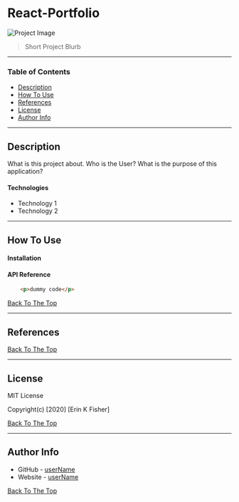 # React-Portfolio


![Project Image](project-image-url)

>Short Project Blurb

---

### Table of Contents

* [Description](#description)
* [How To Use](#how-to-use)
* [References](#references)
* [License](#license)
* [Author Info](#author-info)

---

## Description
What is this project about. Who is the User? What is the purpose of this application? 

#### Technologies

- Technology 1
- Technology 2

---

## How To Use

#### Installation



#### API Reference

```html
    <p>dummy code</p>
```
[Back To The Top](#React-Portfolio)

---

## References
[Back To The Top](#React-Portfolio)

---

## License

MIT License

Copyright(c) [2020] [Erin K Fisher]

[Back To The Top](#React-Portfolio)

---

## Author Info

- GitHub - [userName](url)
- Website - [userName](url) 

[Back To The Top](#React-Portfolio)